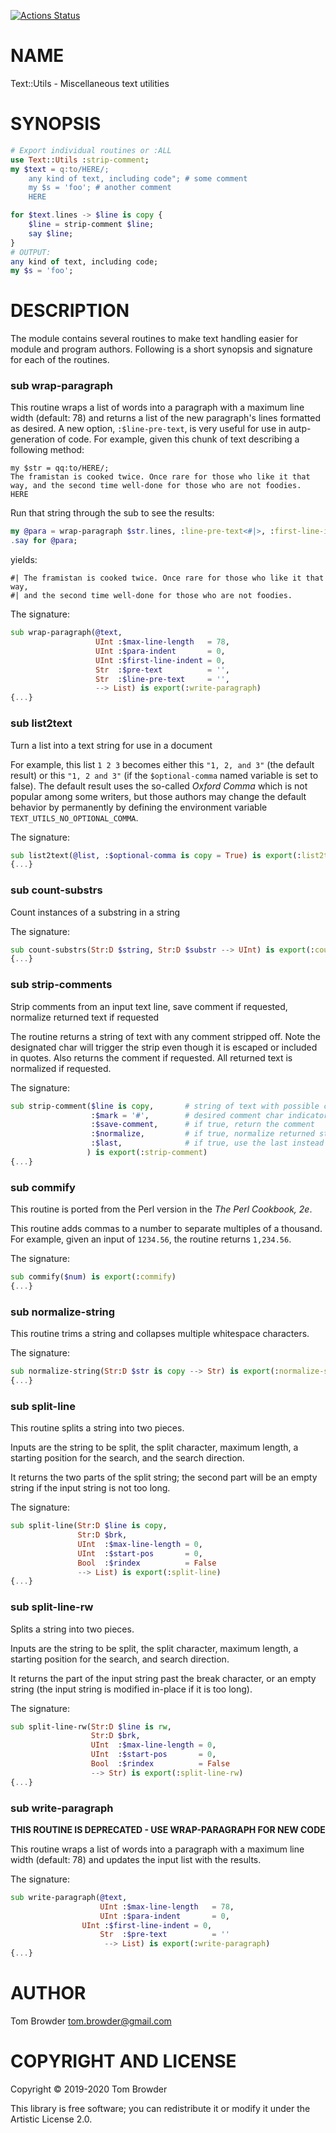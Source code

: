 [![Actions Status](https://github.com/tbrowder/Text-Utils/workflows/test/badge.svg)](https://github.com/tbrowder/Text-Utils/actions)

NAME
====

Text::Utils - Miscellaneous text utilities

SYNOPSIS
========

```Raku
# Export individual routines or :ALL
use Text::Utils :strip-comment;
my $text = q:to/HERE/;
    any kind of text, including code"; # some comment
    my $s = 'foo'; # another comment
    HERE

for $text.lines -> $line is copy {
    $line = strip-comment $line;
    say $line;
}
# OUTPUT:
any kind of text, including code;
my $s = 'foo';
```

DESCRIPTION
===========

The module contains several routines to make text handling easier for module and program authors. Following is a short synopsis and signature for each of the routines.

### sub wrap-paragraph

This routine wraps a list of words into a paragraph with a maximum line width (default: 78) and returns a list of the new paragraph's lines formatted as desired. A new option, `:$line-pre-text`, is very useful for use in autp-generation of code. For example, given this chunk of text describing a following method:

    my $str = qq:to/HERE/;
    The framistan is cooked twice. Once rare for those who like it that
    way, and the second time well-done for those who are not foodies.
    HERE

Run that string through the sub to see the results:

```raku
my @para = wrap-paragraph $str.lines, :line-pre-text<#|>, :first-line-indent(4), :para-indent(4);
.say for @para;
```

yields:

    #| The framistan is cooked twice. Once rare for those who like it that way,
    #| and the second time well-done for those who are not foodies.

The signature:

```Raku
sub wrap-paragraph(@text,
                   UInt :$max-line-length   = 78,
                   UInt :$para-indent       = 0,
                   UInt :$first-line-indent = 0,
                   Str  :$pre-text          = '',
                   Str  :$line-pre-text     = '',
                   --> List) is export(:write-paragraph)
{...}
```

### sub list2text

Turn a list into a text string for use in a document

For example, this list `1 2 3` becomes either this `"1, 2, and 3"` (the default result) or this `"1, 2 and 3"` (if the `$optional-comma` named variable is set to false). The default result uses the so-called *Oxford Comma* which is not popular among some writers, but those authors may change the default behavior by permanently by defining the environment variable `TEXT_UTILS_NO_OPTIONAL_COMMA`.

The signature:

```Raku
sub list2text(@list, :$optional-comma is copy = True) is export(:list2text)
{...}
```

### sub count-substrs

Count instances of a substring in a string

The signature:

```Raku
sub count-substrs(Str:D $string, Str:D $substr --> UInt) is export(:count-substrs)
{...}
```

### sub strip-comments

Strip comments from an input text line, save comment if requested, normalize returned text if requested

The routine returns a string of text with any comment stripped off. Note the designated char will trigger the strip even though it is escaped or included in quotes. Also returns the comment if requested. All returned text is normalized if requested.

The signature:

```Raku
sub strip-comment($line is copy,       # string of text with possible comment
                  :$mark = '#',        # desired comment char indicator
                  :$save-comment,      # if true, return the comment
                  :$normalize,         # if true, normalize returned strings
                  :$last,              # if true, use the last instead of first comment char
                 ) is export(:strip-comment)
{...}
```

### sub commify

This routine is ported from the Perl version in the *The Perl Cookbook, 2e*.

This routine adds commas to a number to separate multiples of a thousand. For example, given an input of `1234.56`, the routine returns `1,234.56`.

The signature:

```Raku
sub commify($num) is export(:commify)
{...}
```

### sub normalize-string

This routine trims a string and collapses multiple whitespace characters.

The signature:

```Raku
sub normalize-string(Str:D $str is copy --> Str) is export(:normalize-string)
{...}
```

### sub split-line

This routine splits a string into two pieces.

Inputs are the string to be split, the split character, maximum length, a starting position for the search, and the search direction.

It returns the two parts of the split string; the second part will be an empty string if the input string is not too long.

The signature:

```Raku
sub split-line(Str:D $line is copy,
               Str:D $brk,
               UInt  :$max-line-length = 0,
               UInt  :$start-pos       = 0,
               Bool  :$rindex          = False
               --> List) is export(:split-line)
{...}
```

### sub split-line-rw

Splits a string into two pieces.

Inputs are the string to be split, the split character, maximum length, a starting position for the search, and search direction.

It returns the part of the input string past the break character, or an empty string (the input string is modified in-place if it is too long).

The signature:

```Raku
sub split-line-rw(Str:D $line is rw,
                  Str:D $brk,
                  UInt  :$max-line-length = 0,
                  UInt  :$start-pos       = 0,
                  Bool  :$rindex          = False
                  --> Str) is export(:split-line-rw)
{...}
```

### sub write-paragraph

**THIS ROUTINE IS DEPRECATED - USE WRAP-PARAGRAPH FOR NEW CODE**

This routine wraps a list of words into a paragraph with a maximum line width (default: 78) and updates the input list with the results.

The signature:

```Raku
sub write-paragraph(@text,
                    UInt :$max-line-length   = 78,
                    UInt :$para-indent       = 0,
	            UInt :$first-line-indent = 0,
                    Str  :$pre-text          = ''
                     --> List) is export(:write-paragraph)
{...}
```

AUTHOR
======

Tom Browder <tom.browder@gmail.com>

COPYRIGHT AND LICENSE
=====================

Copyright &#x00A9; 2019-2020 Tom Browder

This library is free software; you can redistribute it or modify it under the Artistic License 2.0.

